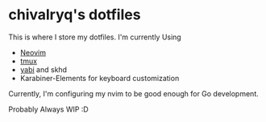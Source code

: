 # chivalryq's dotfiles

This is where I store my dotfiles. I'm currently Using

- [Neovim](./config/nvim/)
- [tmux](./.tmux.conf)
- [yabi](./.yabairc) and skhd
- Karabiner-Elements for keyboard customization

Currently, I'm configuring my nvim to be good enough for Go development.

Probably Always WIP :D
